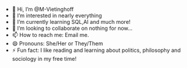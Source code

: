 - 👋 Hi, I’m @M-Vietinghoff
- 👀 I’m interested in nearly everything
- 🌱 I’m currently learning SQL,AI and much more!
- 💞️ I’m looking to collaborate on nothing for now...
- 📫 How to reach me: Email me.
- 😄 Pronouns: She/Her or They/Them
- ⚡ Fun fact: I like reading and learning about politics, philosophy and sociology in my free time!

<!---
M-Vietinghoff/M-Vietinghoff is a ✨ special ✨ repository because its `README.md` (this file) appears on your GitHub profile.
You can click the Preview link to take a look at your changes.
--->

